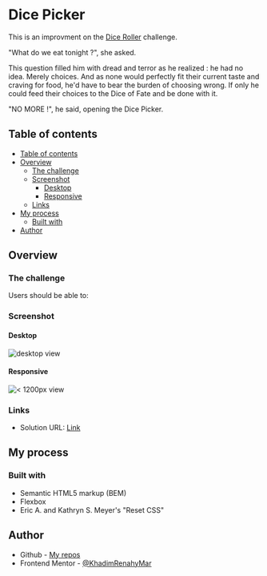 # Dice Picker

This is an improvment on the [Dice Roller]() challenge.

"What do we eat tonight ?", she asked.

This question filled him with dread and terror as he realized : he had no idea. Merely choices. And as none would perfectly fit their current  taste and craving for food, he'd have to bear the burden of choosing wrong. 
If only he could feed their choices to the Dice of Fate and be done with it.

"NO MORE !", he said, opening the Dice Picker.

## Table of contents
  - [Table of contents](#table-of-contents)
  - [Overview](#overview)
    - [The challenge](#the-challenge)
    - [Screenshot](#screenshot)
      - [Desktop](#desktop)
      - [Responsive](#responsive)
    - [Links](#links)
  - [My process](#my-process)
    - [Built with](#built-with)
  - [Author](#author)

## Overview

### The challenge

Users should be able to:


### Screenshot

#### Desktop

![desktop view]()

#### Responsive

![< 1200px view]()

### Links

- Solution URL: [Link]()

## My process

### Built with

- Semantic HTML5 markup (BEM)
- Flexbox
- Eric A. and Kathryn S. Meyer's "Reset CSS"

## Author

- Github - [My repos](https://github.com/KhadimRenahyMar?tab=repositories)
- Frontend Mentor - [@KhadimRenahyMar](https://www.frontendmentor.io/profile/KhadimRenahyMar)